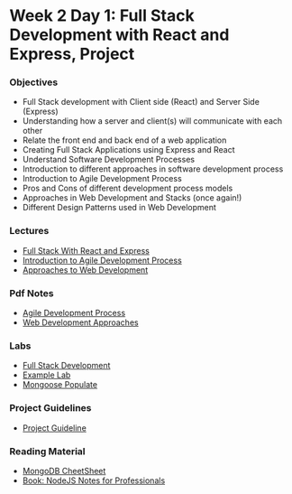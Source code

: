 # Week 2 Day 1: Full Stack Development with React and Express, Project 


### Objectives
* Full Stack development with Client side (React) and Server Side (Express)
* Understanding how a server and client(s) will communicate with each other
* Relate the front end and back end of a web application
* Creating Full Stack Applications using Express and React
* Understand Software Development Processes
* Introduction to different approaches in software development process
* Introduction to Agile Development Process
* Pros and Cons of different development process models
* Approaches in Web Development and Stacks (once again!)
* Different Design Patterns used in Web Development

### Lectures
* [Full Stack With React and Express](FullStackWithReactAndExpress.pptx)
* [Introduction to Agile Development Process](IntroductiontoAgileDevelopmentProcess.pptx)
* [Approaches to Web Development](ApproachestoWebDevelopment.pptx)

### Pdf Notes
* [Agile Development Process](PdfNotes/IntroductiontoAgileDevelopment.pdf)
* [Web Development Approaches](PdfNotes/ApproachestoWeDevelopment.pdf)
  
### Labs
* [Full Stack Development](Lab/FullStackWithExpressAndReact.pdf)
* [Example Lab](Lab/Example)
* [Mongoose Populate](MongoosePopulate.md)
  
### Project Guidelines
* [Project Guideline](projectGuidelines.md)
  
### Reading Material
* [MongoDB CheetSheet](MongoDBCheetSheet.pdf)
* [Book: NodeJS Notes for Professionals](NodeJSNotesForProfessionals.pdf)
  